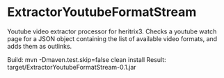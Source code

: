 ExtractorYoutubeFormatStream
============================

Youtube video extractor processor for heritrix3. Checks a youtube watch page for a JSON object containing the list of available video formats, and adds them as outlinks.

Build: mvn -Dmaven.test.skip=false clean install
Result: target/ExtractorYoutubeFormatStream-0.1.jar
